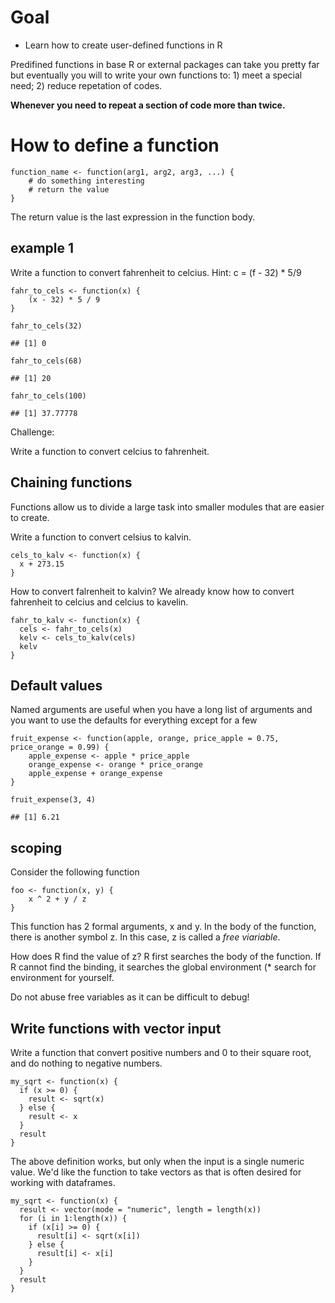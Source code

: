 Goal
====

-   Learn how to create user-defined functions in R

Predifined functions in base R or external packages can take you pretty
far but eventually you will to write your own functions to: 1) meet a
special need; 2) reduce repetation of codes.

**Whenever you need to repeat a section of code more than twice.**

How to define a function
========================

    function_name <- function(arg1, arg2, arg3, ...) {
        # do something interesting
        # return the value
    }

The return value is the last expression in the function body.

example 1
---------

Write a function to convert fahrenheit to celcius. Hint: c = (f - 32) \*
5/9

    fahr_to_cels <- function(x) {
        (x - 32) * 5 / 9
    }

    fahr_to_cels(32)

    ## [1] 0

    fahr_to_cels(68)

    ## [1] 20

    fahr_to_cels(100)

    ## [1] 37.77778

Challenge:

Write a function to convert celcius to fahrenheit.

Chaining functions
------------------

Functions allow us to divide a large task into smaller modules that are
easier to create.

Write a function to convert celsius to kalvin.

    cels_to_kalv <- function(x) {
      x + 273.15
    }

How to convert falrenheit to kalvin? We already know how to convert
fahrenheit to celcius and celcius to kavelin.

    fahr_to_kalv <- function(x) {
      cels <- fahr_to_cels(x)
      kelv <- cels_to_kalv(cels)
      kelv
    }

Default values
--------------

Named arguments are useful when you have a long list of arguments and
you want to use the defaults for everything except for a few

    fruit_expense <- function(apple, orange, price_apple = 0.75, price_orange = 0.99) {
        apple_expense <- apple * price_apple
        orange_expense <- orange * price_orange
        apple_expense + orange_expense
    }

    fruit_expense(3, 4)

    ## [1] 6.21

scoping
-------

Consider the following function

    foo <- function(x, y) {
        x ^ 2 + y / z
    }

This function has 2 formal arguments, x and y. In the body of the
function, there is another symbol z. In this case, z is called a *free
viariable*.

How does R find the value of z? R first searches the body of the
function. If R cannot find the binding, it searches the global
environment (\* search for environment for yourself.

Do not abuse free variables as it can be difficult to debug!

Write functions with vector input
---------------------------------

Write a function that convert positive numbers and 0 to their square
root, and do nothing to negative numbers.

    my_sqrt <- function(x) {
      if (x >= 0) {
        result <- sqrt(x)
      } else {
        result <- x
      }
      result
    }

The above definition works, but only when the input is a single numeric
value. We'd like the function to take vectors as that is often desired
for working with dataframes.

    my_sqrt <- function(x) {
      result <- vector(mode = "numeric", length = length(x))
      for (i in 1:length(x)) {
        if (x[i] >= 0) {
          result[i] <- sqrt(x[i])
        } else {
          result[i] <- x[i]
        }
      }
      result
    }
